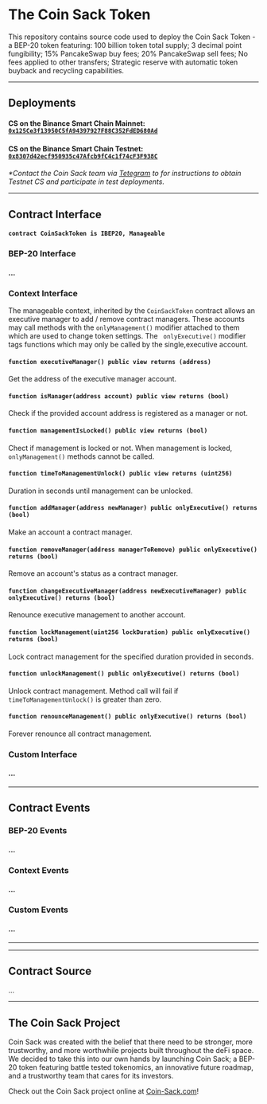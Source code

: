 # The Coin Sack Token
This repository contains source code used to deploy the Coin Sack Token - a BEP-20 token featuring: 100 billion token total supply; 3 decimal point fungibility; 15% PancakeSwap buy fees; 20% PancakeSwap sell fees; No fees applied to other transfers; Strategic reserve with automatic token buyback and recycling capabilities.
___

## Deployments
#### CS on the Binance Smart Chain Mainnet: [`0x125Ce3f13950C5fA94397927F88C352FdED680Ad`](https://bscscan.com/token/0x125Ce3f13950C5fA94397927F88C352FdED680Ad)
#### CS on the Binance Smart Chain Testnet: [`0x8307d42ecf950935c47Afcb9fC4c1f74cF3F938C`](https://testnet.bscscan.com/token/0x8307d42ecf950935c47Afcb9fC4c1f74cF3F938C)
_\*Contact the Coin Sack team via [Tetegram](https://t.me/coinsack) to for instructions to obtain Testnet CS and participate in test deployments._
___

## Contract Interface
#### `contract CoinSackToken is IBEP20, Manageable`
### BEP-20 Interface
#### ...
### Context Interface
The manageable context, inherited by the `CoinSackToken` contract allows an executive manager to add / remove contract managers. These accounts may call methods with the `onlyManagement()` modifier attached to them which are used to change token settings.
The ` onlyExecutive()` modifier tags functions which may only be called by the single,executive account.
#### `function executiveManager() public view returns (address)`
Get the address of the executive manager account. 
#### `function isManager(address account) public view returns (bool)`
Check if the provided account address is registered as a manager or not. 
#### `function managementIsLocked() public view returns (bool)`
Chect if management is locked or not. When management is locked, `onlyManagement()` methods cannot be called. 
#### `function timeToManagementUnlock() public view returns (uint256)`
Duration in seconds until management can be unlocked.
#### `function addManager(address newManager) public onlyExecutive() returns (bool)`
Make an account a contract manager. 
#### `function removeManager(address managerToRemove) public onlyExecutive() returns (bool)`
Remove an account's status as a contract manager. 
#### `function changeExecutiveManager(address newExecutiveManager) public onlyExecutive() returns (bool)`
Renounce executive management to another account.
#### `function lockManagement(uint256 lockDuration) public onlyExecutive() returns (bool)`
Lock contract management for the specified duration provided in seconds. 
#### `function unlockManagement() public onlyExecutive() returns (bool)`
Unlock contract management. Method call will fail if `timeToManagementUnlock()` is greater than zero.
#### `function renounceManagement() public onlyExecutive() returns (bool)`
Forever renounce all contract management. 
### Custom Interface
#### ...
___

## Contract Events
### BEP-20 Events
#### ...
### Context Events
#### ...
### Custom Events
#### ...
___

___

## Contract Source
...
___

## The Coin Sack Project
Coin Sack was created with the belief that there need to be stronger, more trustworthy, and more worthwhile projects built throughout the deFi space. We decided to take this into our own hands by launching Coin Sack; a BEP-20 token featuring battle tested tokenomics, an innovative future roadmap, and a trustworthy team that cares for its investors.

Check out the Coin Sack project online at [Coin-Sack.com](https://coin-sack.com/)!